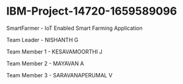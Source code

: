# IBM-Project-14720-1659589096
SmartFarmer - IoT Enabled Smart Farming Application

Team Leader   - NISHANTH G

Team Member 1 - KESAVAMOORTHI J

Team Member 2 - MAYAVAN A

Team Member 3 - SARAVANAPERUMAL V

